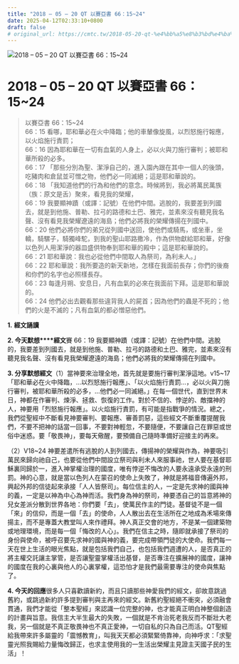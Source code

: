 ```yaml
---
title: "2018 – 05 – 20 QT 以賽亞書 66：15~24"
date: 2025-04-12T02:33:10+0800
draft: false
# original_url: https://cmtc.tw/2018-05-20-qt-%e4%bb%a5%e8%b3%bd%e4%ba%9e%e6%9b%b8-66%ef%bc%9a1524
---
```


![2018 – 05 – 20 QT 以賽亞書 66：15~24](/images/qt.jpg   "2018 – 05 – 20 QT 以賽亞書 66：15~24")

# 2018 – 05 – 20 QT 以賽亞書 66：15~24

> 以賽亞書 66：15~24  
> 66：15 看哪，耶和華必在火中降臨；他的車輦像旋風，以烈怒施行報應，以火焰施行責罰；  
> 66：16 因為耶和華在一切有血氣的人身上，必以火與刀施行審判；被耶和華所殺的必多。  
> 66：17 「那些分別為聖、潔淨自己的，進入園內跟在其中一個人的後頭，吃豬肉和倉鼠並可憎之物，他們必一同滅絕；這是耶和華說的。  
> 66：18 「我知道他們的行為和他們的意念。時候將到，我必將萬民萬族（族：原文是舌）聚來，看見我的榮耀，  
> 66：19 我要顯神蹟（或譯：記號）在他們中間。逃脫的，我要差到列國去，就是到他施、普勒、拉弓的路德和土巴、雅完，並素來沒有聽見我名聲、沒有看見我榮耀遼遠的海島；他們必將我的榮耀傳揚在列國中。  
> 66：20 他們必將你們的弟兄從列國中送回，使他們或騎馬，或坐車，坐轎，騎騾子，騎獨峰駝，到我的聖山耶路撒冷，作為供物獻給耶和華，好像以色列人用潔淨的器皿盛供物奉到耶和華的殿中；這是耶和華說的。  
> 66：21 耶和華說：我也必從他們中間取人為祭司，為利未人。」  
> 66：22 耶和華說：我所要造的新天新地，怎樣在我面前長存；你們的後裔和你們的名字也必照樣長存。  
> 66：23 每逢月朔、安息日，凡有血氣的必來在我面前下拜。這是耶和華說的。  
> 66：24 他們必出去觀看那些違背我人的屍首；因為他們的蟲是不死的；他們的火是不滅的；凡有血氣的都必憎惡他們。

**1.** **經文誦讀**

**2. 今天默想****經文**賽 66：19 我要顯神蹟（或譯：記號）在他們中間。逃脫的，我要差到列國去，就是到他施、普勒、拉弓的路德和土巴、雅完，並素來沒有聽見我名聲、沒有看見我榮耀遼遠的海島；他們必將我的榮耀傳揚在列國中。

**3. 分享默想經文**（1）當神要來治理全地，首先就是要施行審判潔淨這地。v15~17「耶和華必在火中降臨，…以烈怒施行報應」、「以火焰施行責罰…，必以火與刀施行審判，被耶和華所殺的必多，…他們必一同滅絕。」在每一個世代，直到世界末日，神都在作審判、煉淨、拯救、恢復的工作。對於不信的、悖逆的、敵擋神的人，神要用「烈怒施行報應」。以火焰施行責罰，有可能是指戰爭的情況。總之，我們從聖經中不斷看見神要審判、要報應、審善罰惡，這些經文不斷重覆提醒我們，不要不把神的話當一回事，不要對神輕忽，不要隨便，不要讓自己在罪惡或世俗中迷惑。要「敬畏神」，要每天儆醒，要預備自己隨時準備好迎接主的再來。

（2）V18~24 神要差遣所有逃脫的人到列國去，傳揚神的榮耀與作為，神要吸引萬民來歸向祂自己，也要從他們中間設立祭司與利未人來服事祂，世人要在基督耶穌裏同歸於一，進入神掌權治理的國度，唯有悖逆不悔改的人要永遠承受永遠的刑罰。神的心意，就是當以色列人在蒙召的使命上失敗了，神就是將福音傳遍外邦，興起外邦的信徒起來承接「人人皆祭司」。每位信主的人，一定是先求神的國與神的義，一定是以神為中心為神而活。我們身為神的祭司，神要憑自己的旨意將神的兒女差派分散到世界各地：你們要「去」，使萬民作主的門徒。基督徒不是一個「來」的信仰，而是一個「去」的使命，人人散出去在生活所在之地成為禾場來傳揚主，而不是專蓋大教堂叫人來作禮拜。神人真正交會的地方，不是某一個建築物或地理環境，而是每一個「悔改的人心」。我們在信主之時，隨即就承接了祭司的身份與使命，被呼召要先求神的國與神的義，要完成帶領門徒的大使命。我們每一天在世上生活的眼光焦點，就是包括我們自己，也包括我們週遭的人，是否真正的將主權交託讓主掌管，是否讓聖靈掌權活出基督，是否專注在擴展神的國度，讓神的國度在我的心裏與他人的心裏掌權，這恐怕才是我們最需要專注的使命與焦點了。

**4. 今天的回應**很多人只喜歡讀新約，而且只讀那些神愛我們的經文，卻故意跳過舊約，或跳過新約許多提到審判與主再來的經文。新舊約聖經絕不衝突，必須融會貫通，我們才能從「整本聖經」來認識一位完整的神，也才能真正明白神整個創造的計畫與旨意。我信主大半生最大的失敗，一個就是不肯治死老我反而不斷壯大老我，另一個就是不真正敬畏神也不真正愛神，一切自私的只為自己而活。QT聖經給我帶來許多屬靈的「震憾教育」，叫我天天都必須緊緊倚靠神，向神呼求：「求聖靈光照我賜給力量悔改歸正，也求主使用我的一生活出榮耀主見證主天國子民的生活」！